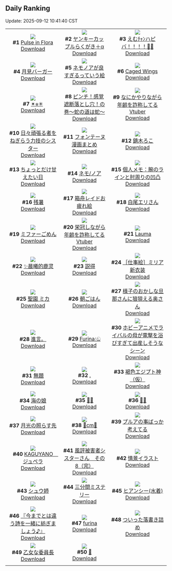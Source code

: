 ## Daily Ranking
Update: 2025-09-12 10:41:40 CST

|      |      |      |
| :----: | :----: | :----: |
| ![](https://i.pixiv.re/c/240x480/img-master/img/2025/09/09/20/59/59/134905264_p0_master1200.jpg)<br>**#1** [Pulse in Flora](https://www.pixiv.net/artworks/134905264)<br>[Download](https://i.pixiv.re/img-original/img/2025/09/09/20/59/59/134905264_p0.jpg) | ![](https://i.pixiv.re/c/240x480/img-master/img/2025/09/09/00/22/39/134877742_p0_master1200.jpg)<br>**#2** [ヤンキーカップルらくがき＋α](https://www.pixiv.net/artworks/134877742)<br>[Download](https://i.pixiv.re/img-original/img/2025/09/09/00/22/39/134877742_p0.jpg) | ![](https://i.pixiv.re/c/240x480/img-master/img/2025/09/09/00/00/10/134876360_p0_master1200.jpg)<br>**#3** [えむﾁｬﾝハピバ！！！！🎂🎉](https://www.pixiv.net/artworks/134876360)<br>[Download](https://i.pixiv.re/img-original/img/2025/09/09/00/00/10/134876360_p0.jpg) |
| ![](https://i.pixiv.re/c/240x480/img-master/img/2025/09/09/20/30/02/134904129_p0_master1200.jpg)<br>**#4** [月見バーガー](https://www.pixiv.net/artworks/134904129)<br>[Download](https://i.pixiv.re/img-original/img/2025/09/09/20/30/02/134904129_p0.png) | ![](https://i.pixiv.re/c/240x480/img-master/img/2025/09/10/00/00/10/134913538_p0_master1200.jpg)<br>**#5** [ネモノアが良すぎるっていう絵](https://www.pixiv.net/artworks/134913538)<br>[Download](https://i.pixiv.re/img-original/img/2025/09/10/00/00/10/134913538_p0.jpg) | ![](https://i.pixiv.re/c/240x480/img-master/img/2025/09/10/02/35/46/134918854_p0_master1200.jpg)<br>**#6** [Caged Wings](https://www.pixiv.net/artworks/134918854)<br>[Download](https://i.pixiv.re/img-original/img/2025/09/10/02/35/46/134918854_p0.jpg) |
| ![](https://i.pixiv.re/c/240x480/img-master/img/2025/09/09/03/46/33/134883020_p0_master1200.jpg)<br>**#7** [✴︎⭐︎✳︎](https://www.pixiv.net/artworks/134883020)<br>[Download](https://i.pixiv.re/img-original/img/2025/09/09/03/46/33/134883020_p0.jpg) | ![](https://i.pixiv.re/c/240x480/img-master/img/2025/09/09/07/21/16/134886110_p0_master1200.jpg)<br>**#8** [ピンチ！感覚遮断落とし穴！の巻～蛇の道は蛇～](https://www.pixiv.net/artworks/134886110)<br>[Download](https://i.pixiv.re/img-original/img/2025/09/09/07/21/16/134886110_p0.png) | ![](https://i.pixiv.re/c/240x480/img-master/img/2025/09/09/21/08/03/134905848_p0_master1200.jpg)<br>**#9** [なにかやりながら年齢を詐称してるVtuber](https://www.pixiv.net/artworks/134905848)<br>[Download](https://i.pixiv.re/img-original/img/2025/09/09/21/08/03/134905848_p0.png) |
| ![](https://i.pixiv.re/c/240x480/img-master/img/2025/09/10/20/19/17/134940431_p0_master1200.jpg)<br>**#10** [日々頑張る者をねぎらう力技のシスター](https://www.pixiv.net/artworks/134940431)<br>[Download](https://i.pixiv.re/img-original/img/2025/09/10/20/19/17/134940431_p0.jpg) | ![](https://i.pixiv.re/c/240x480/img-master/img/2025/09/10/00/03/52/134914090_p0_master1200.jpg)<br>**#11** [フォンテーヌ漫画まとめ](https://www.pixiv.net/artworks/134914090)<br>[Download](https://i.pixiv.re/img-original/img/2025/09/10/00/03/52/134914090_p0.png) | ![](https://i.pixiv.re/c/240x480/img-master/img/2025/09/09/12/47/02/134892120_p0_master1200.jpg)<br>**#12** [鏑木ろこ](https://www.pixiv.net/artworks/134892120)<br>[Download](https://i.pixiv.re/img-original/img/2025/09/09/12/47/02/134892120_p0.jpg) |
| ![](https://i.pixiv.re/c/240x480/img-master/img/2025/09/09/00/00/39/134876540_p0_master1200.jpg)<br>**#13** [ちょっとだけ甘えたい日](https://www.pixiv.net/artworks/134876540)<br>[Download](https://i.pixiv.re/img-original/img/2025/09/09/00/00/39/134876540_p0.jpg) | ![](https://i.pixiv.re/c/240x480/img-master/img/2025/09/11/13/44/14/134903188_p0_master1200.jpg)<br>**#14** [ネモ/ノア](https://www.pixiv.net/artworks/134903188)<br>[Download](https://i.pixiv.re/img-original/img/2025/09/11/13/44/14/134903188_p0.png) | ![](https://i.pixiv.re/c/240x480/img-master/img/2025/09/09/06/00/08/134884747_p0_master1200.jpg)<br>**#15** [個人メモ：腕のラインと肘周りの凹凸](https://www.pixiv.net/artworks/134884747)<br>[Download](https://i.pixiv.re/img-original/img/2025/09/09/06/00/08/134884747_p0.jpg) |
| ![](https://i.pixiv.re/c/240x480/img-master/img/2025/09/10/12/11/01/134928128_p0_master1200.jpg)<br>**#16** [残暑](https://www.pixiv.net/artworks/134928128)<br>[Download](https://i.pixiv.re/img-original/img/2025/09/10/12/11/01/134928128_p0.png) | ![](https://i.pixiv.re/c/240x480/img-master/img/2025/09/10/01/05/25/134916597_p0_master1200.jpg)<br>**#17** [箱舟レイドお疲れ絵](https://www.pixiv.net/artworks/134916597)<br>[Download](https://i.pixiv.re/img-original/img/2025/09/10/01/05/25/134916597_p0.jpg) | ![](https://i.pixiv.re/c/240x480/img-master/img/2025/09/10/00/02/38/134914003_p0_master1200.jpg)<br>**#18** [白尾エリさん](https://www.pixiv.net/artworks/134914003)<br>[Download](https://i.pixiv.re/img-original/img/2025/09/10/00/02/38/134914003_p0.png) |
| ![](https://i.pixiv.re/c/240x480/img-master/img/2025/09/09/19/52/47/134902596_p0_master1200.jpg)<br>**#19** [ミファーごめん](https://www.pixiv.net/artworks/134902596)<br>[Download](https://i.pixiv.re/img-original/img/2025/09/09/19/52/47/134902596_p0.jpg) | ![](https://i.pixiv.re/c/240x480/img-master/img/2025/09/10/21/22/53/134943123_p0_master1200.jpg)<br>**#20** [栄冠しながら年齢を詐称してるVtuber](https://www.pixiv.net/artworks/134943123)<br>[Download](https://i.pixiv.re/img-original/img/2025/09/10/21/22/53/134943123_p0.png) | ![](https://i.pixiv.re/c/240x480/img-master/img/2025/09/10/01/07/10/134916662_p0_master1200.jpg)<br>**#21** [Lauma](https://www.pixiv.net/artworks/134916662)<br>[Download](https://i.pixiv.re/img-original/img/2025/09/10/01/07/10/134916662_p0.png) |
| ![](https://i.pixiv.re/c/240x480/img-master/img/2025/09/10/12/10/26/134928115_p0_master1200.jpg)<br>**#22** [✨晨曦的鹿灵](https://www.pixiv.net/artworks/134928115)<br>[Download](https://i.pixiv.re/img-original/img/2025/09/10/12/10/26/134928115_p0.jpg) | ![](https://i.pixiv.re/c/240x480/img-master/img/2025/09/09/20/59/21/134905242_p0_master1200.jpg)<br>**#23** [説得](https://www.pixiv.net/artworks/134905242)<br>[Download](https://i.pixiv.re/img-original/img/2025/09/09/20/59/21/134905242_p0.png) | ![](https://i.pixiv.re/c/240x480/img-master/img/2025/09/09/03/47/45/134883038_p0_master1200.jpg)<br>**#24** [［仕事絵］ミリア新衣装](https://www.pixiv.net/artworks/134883038)<br>[Download](https://i.pixiv.re/img-original/img/2025/09/09/03/47/45/134883038_p0.jpg) |
| ![](https://i.pixiv.re/c/240x480/img-master/img/2025/09/09/00/00/11/134876365_p0_master1200.jpg)<br>**#25** [聖園 ミカ](https://www.pixiv.net/artworks/134876365)<br>[Download](https://i.pixiv.re/img-original/img/2025/09/09/00/00/11/134876365_p0.jpg) | ![](https://i.pixiv.re/c/240x480/img-master/img/2025/09/10/20/11/21/134940159_p0_master1200.jpg)<br>**#26** [朝ごはん](https://www.pixiv.net/artworks/134940159)<br>[Download](https://i.pixiv.re/img-original/img/2025/09/10/20/11/21/134940159_p0.jpg) | ![](https://i.pixiv.re/c/240x480/img-master/img/2025/09/09/00/08/57/134877150_p0_master1200.jpg)<br>**#27** [様子のおかしな旦那さんに狼狽える奥さん](https://www.pixiv.net/artworks/134877150)<br>[Download](https://i.pixiv.re/img-original/img/2025/09/09/00/08/57/134877150_p0.jpg) |
| ![](https://i.pixiv.re/c/240x480/img-master/img/2025/09/10/08/56/36/134909133_p0_master1200.jpg)<br>**#28** [進言。](https://www.pixiv.net/artworks/134909133)<br>[Download](https://i.pixiv.re/img-original/img/2025/09/10/08/56/36/134909133_p0.jpg) | ![](https://i.pixiv.re/c/240x480/img-master/img/2025/09/09/04/44/41/134883789_p0_master1200.jpg)<br>**#29** [Furina💧ඞ](https://www.pixiv.net/artworks/134883789)<br>[Download](https://i.pixiv.re/img-original/img/2025/09/09/04/44/41/134883789_p0.jpg) | ![](https://i.pixiv.re/c/240x480/img-master/img/2025/09/09/01/41/23/134880531_p0_master1200.jpg)<br>**#30** [ホビーアニメでライバルの母が電撃を浴びすぎて出産しそうなシーン](https://www.pixiv.net/artworks/134880531)<br>[Download](https://i.pixiv.re/img-original/img/2025/09/09/01/41/23/134880531_p0.jpg) |
| ![](https://i.pixiv.re/c/240x480/img-master/img/2025/09/10/21/25/37/134943220_p0_master1200.jpg)<br>**#31** [無題](https://www.pixiv.net/artworks/134943220)<br>[Download](https://i.pixiv.re/img-original/img/2025/09/10/21/25/37/134943220_p0.jpg) | ![](https://i.pixiv.re/c/240x480/img-master/img/2025/09/09/19/43/13/134902318_p0_master1200.jpg)<br>**#32** [.](https://www.pixiv.net/artworks/134902318)<br>[Download](https://i.pixiv.re/img-original/img/2025/09/09/19/43/13/134902318_p0.jpg) | ![](https://i.pixiv.re/c/240x480/img-master/img/2025/09/10/00/00/23/134913644_p0_master1200.jpg)<br>**#33** [褐色エジプト神（仮）](https://www.pixiv.net/artworks/134913644)<br>[Download](https://i.pixiv.re/img-original/img/2025/09/10/00/00/23/134913644_p0.jpg) |
| ![](https://i.pixiv.re/c/240x480/img-master/img/2025/09/09/20/07/09/134903312_p0_master1200.jpg)<br>**#34** [海の娘](https://www.pixiv.net/artworks/134903312)<br>[Download](https://i.pixiv.re/img-original/img/2025/09/09/20/07/09/134903312_p0.png) | ![](https://i.pixiv.re/c/240x480/img-master/img/2025/09/09/02/44/01/134881991_p0_master1200.jpg)<br>**#35** [🌌🚀](https://www.pixiv.net/artworks/134881991)<br>[Download](https://i.pixiv.re/img-original/img/2025/09/09/02/44/01/134881991_p0.png) | ![](https://i.pixiv.re/c/240x480/img-master/img/2025/09/10/00/26/27/134915132_p0_master1200.jpg)<br>**#36** [👼🏻](https://www.pixiv.net/artworks/134915132)<br>[Download](https://i.pixiv.re/img-original/img/2025/09/10/00/26/27/134915132_p0.png) |
| ![](https://i.pixiv.re/c/240x480/img-master/img/2025/09/10/20/00/06/134939593_p0_master1200.jpg)<br>**#37** [月光の照らす先](https://www.pixiv.net/artworks/134939593)<br>[Download](https://i.pixiv.re/img-original/img/2025/09/10/20/00/06/134939593_p0.png) | ![](https://i.pixiv.re/c/240x480/img-master/img/2025/09/09/20/29/06/134904085_p0_master1200.jpg)<br>**#38** [🩵cm💜](https://www.pixiv.net/artworks/134904085)<br>[Download](https://i.pixiv.re/img-original/img/2025/09/09/20/29/06/134904085_p0.png) | ![](https://i.pixiv.re/c/240x480/img-master/img/2025/09/10/18/46/22/134937033_p0_master1200.jpg)<br>**#39** [プルアの事ばっか考えてる](https://www.pixiv.net/artworks/134937033)<br>[Download](https://i.pixiv.re/img-original/img/2025/09/10/18/46/22/134937033_p0.jpg) |
| ![](https://i.pixiv.re/c/240x480/img-master/img/2025/09/09/13/01/36/134892477_p0_master1200.jpg)<br>**#40** [KAGUYANO　ジュペラ](https://www.pixiv.net/artworks/134892477)<br>[Download](https://i.pixiv.re/img-original/img/2025/09/09/13/01/36/134892477_p0.png) | ![](https://i.pixiv.re/c/240x480/img-master/img/2025/09/09/19/22/40/134901606_p0_master1200.jpg)<br>**#41** [風評被害者シスターさん　その8（完）](https://www.pixiv.net/artworks/134901606)<br>[Download](https://i.pixiv.re/img-original/img/2025/09/09/19/22/40/134901606_p0.png) | ![](https://i.pixiv.re/c/240x480/img-master/img/2025/09/09/20/14/04/134903571_p0_master1200.jpg)<br>**#42** [情景イラスト](https://www.pixiv.net/artworks/134903571)<br>[Download](https://i.pixiv.re/img-original/img/2025/09/09/20/14/04/134903571_p0.jpg) |
| ![](https://i.pixiv.re/c/240x480/img-master/img/2025/09/09/15/59/50/134895839_p0_master1200.jpg)<br>**#43** [シュウ姉](https://www.pixiv.net/artworks/134895839)<br>[Download](https://i.pixiv.re/img-original/img/2025/09/09/15/59/50/134895839_p0.jpg) | ![](https://i.pixiv.re/c/240x480/img-master/img/2025/09/10/15/45/49/134932188_p0_master1200.jpg)<br>**#44** [三分間ミステリー](https://www.pixiv.net/artworks/134932188)<br>[Download](https://i.pixiv.re/img-original/img/2025/09/10/15/45/49/134932188_p0.jpg) | ![](https://i.pixiv.re/c/240x480/img-master/img/2025/09/09/00/00/42/134876555_p0_master1200.jpg)<br>**#45** [ヒアンシー(水着)](https://www.pixiv.net/artworks/134876555)<br>[Download](https://i.pixiv.re/img-original/img/2025/09/09/00/00/42/134876555_p0.jpg) |
| ![](https://i.pixiv.re/c/240x480/img-master/img/2025/09/09/21/28/23/134906644_p0_master1200.jpg)<br>**#46** [『今までとは違う詩を一緒に紡ぎましょう♪』](https://www.pixiv.net/artworks/134906644)<br>[Download](https://i.pixiv.re/img-original/img/2025/09/09/21/28/23/134906644_p0.png) | ![](https://i.pixiv.re/c/240x480/img-master/img/2025/09/10/06/26/53/134887537_p0_master1200.jpg)<br>**#47** [furina](https://www.pixiv.net/artworks/134887537)<br>[Download](https://i.pixiv.re/img-original/img/2025/09/10/06/26/53/134887537_p0.jpg) | ![](https://i.pixiv.re/c/240x480/img-master/img/2025/09/09/12/32/27/134891807_p0_master1200.jpg)<br>**#48** [ついった落書き詰め](https://www.pixiv.net/artworks/134891807)<br>[Download](https://i.pixiv.re/img-original/img/2025/09/09/12/32/27/134891807_p0.jpg) |
| ![](https://i.pixiv.re/c/240x480/img-master/img/2025/09/09/17/43/49/134898282_p0_master1200.jpg)<br>**#49** [乙女な委員長](https://www.pixiv.net/artworks/134898282)<br>[Download](https://i.pixiv.re/img-original/img/2025/09/09/17/43/49/134898282_p0.png) | ![](https://i.pixiv.re/c/240x480/img-master/img/2025/09/10/22/13/08/134945361_p0_master1200.jpg)<br>**#50** [🐉](https://www.pixiv.net/artworks/134945361)<br>[Download](https://i.pixiv.re/img-original/img/2025/09/10/22/13/08/134945361_p0.jpg) |
|      |
